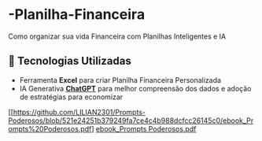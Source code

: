 # -Planilha-Financeira
 Como organizar sua vida Financeira com Planilhas Inteligentes e IA

## 🤖 Tecnologias Utilizadas
- Ferramenta **Excel** para criar Planilha Financeira Personalizada
- IA Generativa **[ChatGPT](https://chat.openai.com)** para melhor compreensão dos dados e adoção de estratégias para economizar

[[https://github.com/LILIAN2301/Prompts-Poderosos/blob/521e24251b379249fa7ce4c4b988dcfcc26145c0/ebook_Prompts%20Poderosos.pdf]
[ebook_Prompts Poderosos.pdf]( )
